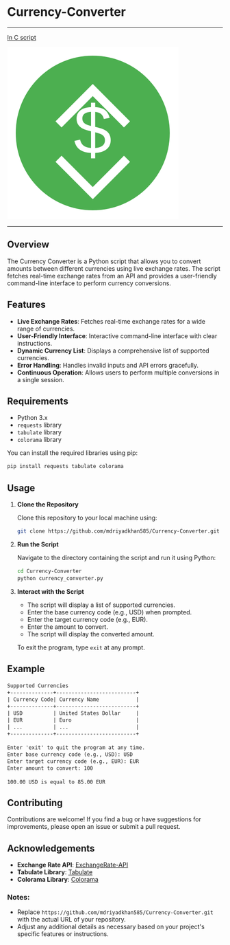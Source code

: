 # Currency-Converter
---
[In C script](https://github.com/mdriyadkhan585/Currency-Converter-C)

![Currency Converter Logo](logo.svg)

---
## Overview

The Currency Converter is a Python script that allows you to convert amounts between different currencies using live exchange rates. The script fetches real-time exchange rates from an API and provides a user-friendly command-line interface to perform currency conversions.

## Features

- **Live Exchange Rates**: Fetches real-time exchange rates for a wide range of currencies.
- **User-Friendly Interface**: Interactive command-line interface with clear instructions.
- **Dynamic Currency List**: Displays a comprehensive list of supported currencies.
- **Error Handling**: Handles invalid inputs and API errors gracefully.
- **Continuous Operation**: Allows users to perform multiple conversions in a single session.

## Requirements

- Python 3.x
- `requests` library
- `tabulate` library
- `colorama` library

You can install the required libraries using pip:

```bash
pip install requests tabulate colorama
```

## Usage

1. **Clone the Repository**

   Clone this repository to your local machine using:

   ```bash
   git clone https://github.com/mdriyadkhan585/Currency-Converter.git
   ```

2. **Run the Script**

   Navigate to the directory containing the script and run it using Python:

   ```bash
   cd Currency-Converter
   python currency_converter.py
   ```

3. **Interact with the Script**

   - The script will display a list of supported currencies.
   - Enter the base currency code (e.g., USD) when prompted.
   - Enter the target currency code (e.g., EUR).
   - Enter the amount to convert.
   - The script will display the converted amount.

   To exit the program, type `exit` at any prompt.

## Example

```plaintext
Supported Currencies
+--------------+--------------------------+
| Currency Code| Currency Name            |
+--------------+--------------------------+
| USD          | United States Dollar     |
| EUR          | Euro                     |
| ...          | ...                      |
+--------------+--------------------------+

Enter 'exit' to quit the program at any time.
Enter base currency code (e.g., USD): USD
Enter target currency code (e.g., EUR): EUR
Enter amount to convert: 100

100.00 USD is equal to 85.00 EUR
```

## Contributing

Contributions are welcome! If you find a bug or have suggestions for improvements, please open an issue or submit a pull request.

## Acknowledgements

- **Exchange Rate API**: [ExchangeRate-API](https://www.exchangerate-api.com/)
- **Tabulate Library**: [Tabulate](https://pypi.org/project/tabulate/)
- **Colorama Library**: [Colorama](https://pypi.org/project/colorama/)


### Notes:

- Replace `https://github.com/mdriyadkhan585/Currency-Converter.git` with the actual URL of your repository.
- Adjust any additional details as necessary based on your project's specific features or instructions.


